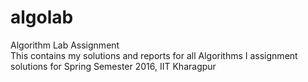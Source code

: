 # algolab
Algorithm Lab Assignment  
This contains my solutions and reports for all Algorithms I assignment solutions for Spring Semester 2016, IIT Kharagpur  
